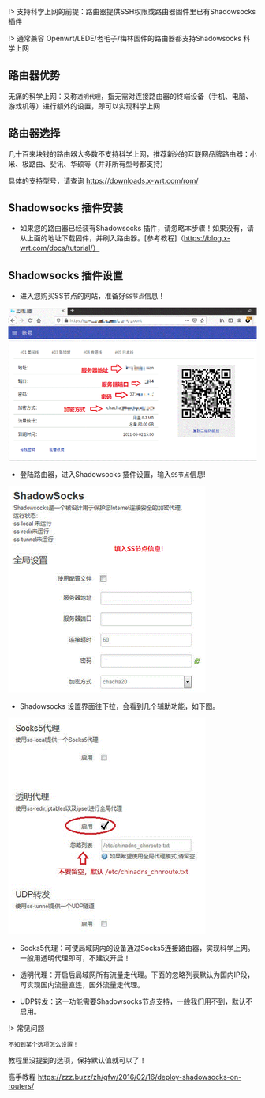 
!> 支持科学上网的前提：路由器提供SSH权限或路由器固件里已有Shadowsocks 插件

!> 通常兼容 Openwrt/LEDE/老毛子/梅林固件的路由器都支持Shadowsocks 科学上网

## 路由器优势

无痛的科学上网：又称`透明代理`，指无需对连接路由器的终端设备（手机、电脑、游戏机等）进行额外的设置，即可以实现科学上网

## 路由器选择

几十百来块钱的路由器大多数不支持科学上网，推荐新兴的互联网品牌路由器：小米、极路由、斐讯、华硕等（并非所有型号都支持）

具体的支持型号，请查询 https://downloads.x-wrt.com/rom/

## Shadowsocks 插件安装

* 如果您的路由器已经装有Shadowsocks 插件，请忽略本步骤！如果没有，请从上面的地址下载固件，并刷入路由器。[参考教程]（https://blog.x-wrt.com/docs/tutorial/）

## Shadowsocks 插件设置

* 进入您购买SS节点的网站，准备好`SS节点`信息！

![openwrt1](media/openwrt/1.gif ':size=600')

* 登陆路由器，进入Shadowsocks 插件设置，输入`SS节点`信息!

![openwrt2](media/openwrt/2.gif ':size=600')

* Shadowsocks 设置界面往下拉，会看到几个辅助功能，如下图。

![openwrt3](media/openwrt/3.gif ':size=600')

* Socks5代理：可使局域网内的设备通过Socks5连接路由器，实现科学上网。一般用透明代理即可，不建议开启！

* 透明代理：开启后局域网所有流量走代理。下面的忽略列表默认为国内IP段，可实现国内流量直连，国外流量走代理。

* UDP转发：这一功能需要Shadowsocks节点支持，一般我们用不到，默认不启用。

!> 常见问题

  ```shell
不知到某个选项怎么设置！
```
教程里没提到的选项，保持默认值就可以了！

高手教程 https://zzz.buzz/zh/gfw/2016/02/16/deploy-shadowsocks-on-routers/
